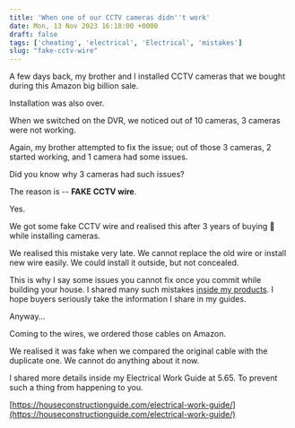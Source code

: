 ```yaml
---
title: 'When one of our CCTV cameras didn''t work'
date: Mon, 13 Nov 2023 16:18:00 +0000
draft: false
tags: ['cheating', 'electrical', 'Electrical', 'mistakes']
slug: "fake-cctv-wire"
---
```


A few days back, my brother and I installed CCTV cameras that we bought during this Amazon big billion sale.

Installation was also over.

When we switched on the DVR, we noticed out of 10 cameras, 3 cameras were not working.

Again, my brother attempted to fix the issue; out of those 3 cameras, 2 started working, and 1 camera had some issues.

Did you know why 3 cameras had such issues?

The reason is -- **FAKE CCTV wire**.

Yes.

We got some fake CCTV wire and realised this after 3 years of buying 🙂 while installing cameras.

We realised this mistake very late. We cannot replace the old wire or install new wire easily. We could install it outside, but not concealed.

This is why I say some issues you cannot fix once you commit while building your house. I shared many such mistakes [inside my products](https://houseconstructionguide.com/products/). I hope buyers seriously take the information I share in my guides.

Anyway…

Coming to the wires, we ordered those cables on Amazon.

We realised it was fake when we compared the original cable with the duplicate one. We cannot do anything about it now.

I shared more details inside my Electrical Work Guide at 5.65. To prevent such a thing from happening to you.

[https://houseconstructionguide.com/electrical-work-guide/](https://houseconstructionguide.com/electrical-work-guide/)